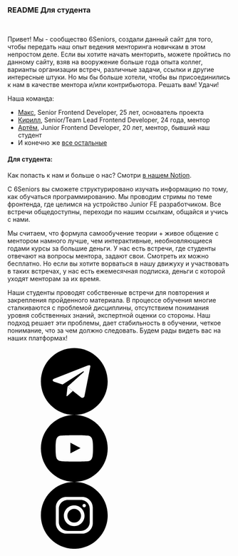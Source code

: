 ### README Для студента
<br/>

Привет! Мы - сообщество 6Seniors, создали данный сайт для того, чтобы
передать наш опыт ведения менторинга новичкам в этом непростом деле.
Если вы хотите начать менторить, можете пройтись по данному сайту, взяв
на вооружение больше года опыта коллег, варианты организации встреч,
различные задачи, ссылки и другие интересные штуки. Но мы бы больше хотели,
чтобы вы присоединились к нам в качестве ментора и/или контрибьютора.
Решать вам! Удачи!

Наша команда:
- [Макс](https://t.me/csxghd), Senior Frontend Developer, 25 лет, основатель проекта
- [Кирилл](https://t.me/mrVandermond), Senior/Team Lead Frontend Developer, 24 года, ментор
- [Артём](https://t.me/katanaaa), Junior Frontend Developer, 20 лет, ментор, бывший наш студент
- И конечно же [все остальные](https://docs.google.com/spreadsheets/d/1glsNm6TBWLS1z2O0vnukydNKmYqjd6Kr3-YF5yncZXk/edit?usp=sharing)

#### Для студента:

Как попасть к нам и больше о нас? Cмотри [в нашем Notion](https://maximumjavascript.notion.site/b69a591a389c44b09843449b99eec2a0?v=12c58f4bdfc34592904016310f28cd0d).

С 6Seniors вы сможете структурировано изучать информацию
по тому, как обучаться программированию. Мы проводим стримы по теме фронтенда, где целимся на устройство
Junior FE разработчиком. Все встречи общедоступны, переходи по нашим ссылкам, общайся и учись с нами.

Мы считаем, что формула самообучение
теории + живое общение с ментором намного лучше, чем интерактивные,
необновляющиеся годами курсы за большие деньги. У нас есть встречи, где студенты
отвечают на вопросы ментора, задают свои. Смотреть их можно бесплатно.
Но если вы хотите ворваться в нашу движуху и участвовать в таких встречах,
у нас есть ежемесячная подписка, деньги с которой уходят менторам за их время.

Наши студенты проводят собственные встречи для повторения и закрепления пройденного материала.
В процессе обучения многие сталкиваются с проблемой дисциплины, отсутствием понимания уровня
собственных знаний, экспертной оценки со стороны.
Наш подход решает эти проблемы, дает стабильность в обучении, четкое понимание,
что за чем должно следовать. Будем рады видеть вас на наших платформах!

<div class="wrap_icons">
  <a href="https://t.me/sixseniors" target="_blank">
    <svg class="social-icons">
      <use xlink:href="#telegram"></use>
    </svg>
  </a>
  <a href="https://www.youtube.com/channel/UCNj7cgRX4_ZqnT24WqJRKpA" target="_blank">
    <svg class="social-icons">
      <use xlink:href="#youtube"></use>
    </svg>
  </a>
  <a href="https://www.instagram.com/6seniors/" target="_blank">
    <svg class="social-icons">
      <use xlink:href="#instagram"></use>
    </svg>
  </a>
  </div>


<svg style="display:none;">
    <svg id="telegram" xmlns="http://www.w3.org/2000/svg" viewBox="0 0 333334 333334"
      shape-rendering="geometricPrecision" text-rendering="geometricPrecision" image-rendering="optimizeQuality"
      fill-rule="evenodd" clip-rule="evenodd">
      <path
        d="M166667 0c92048 0 166667 74619 166667 166667s-74619 166667-166667 166667S0 258715 0 166667 74619 0 166667 0zm80219 91205l-29735 149919s-4158 10396-15594 5404l-68410-53854s76104-68409 79222-71320c3119-2911 2079-3534 2079-3534 207-3535-5614 0-5614 0l-100846 64043-42002-14140s-6446-2288-7069-7277c-624-4992 7277-7694 7277-7694l166970-65498s13722-6030 13722 3951zm-87637 122889l-27141 24745s-2122 1609-4443 601l5197-45965 26387 20619z" />
    </svg>
    <svg id="instagram" xmlns="http://www.w3.org/2000/svg" viewBox="0 0 3333 3333" shape-rendering="geometricPrecision"
      text-rendering="geometricPrecision" image-rendering="optimizeQuality" fill-rule="evenodd" clip-rule="evenodd">
      <path
        d="M1667 0c920 0 1667 746 1667 1667 0 920-746 1667-1667 1667C747 3334 0 2588 0 1667 0 747 746 0 1667 0zm-390 752h780c293 0 532 237 532 525v778c0 289-239 525-532 525h-780c-293 0-532-236-532-525v-778c0-289 240-525 532-525zm385 421c285 0 516 231 516 516s-231 516-516 516-516-231-516-516 231-516 516-516zm0 174c188 0 341 153 341 341s-153 341-341 341c-189 0-341-153-341-341s153-341 341-341zm499-246c46 0 84 37 84 84 0 46-37 84-84 84-46 0-84-37-84-84 0-46 37-84 84-84zm-820-200h652c245 0 445 199 445 443v656c0 244-200 443-445 443h-652c-245 0-445-199-445-443v-656c0-244 200-443 445-443z" />
    </svg>
    <svg id="youtube" xmlns="http://www.w3.org/2000/svg" viewBox="0 0 3333 3333" shape-rendering="geometricPrecision"
      text-rendering="geometricPrecision" image-rendering="optimizeQuality" fill-rule="evenodd" clip-rule="evenodd">
      <path
        d="M1667 0c920 0 1667 746 1667 1667 0 920-746 1667-1667 1667C747 3334 0 2588 0 1667 0 747 746 0 1667 0zm913 1294s-18-129-74-185c-71-74-151-75-187-79-261-19-652-19-652-19h-1s-392 0-652 19c-36 4-116 5-187 79-56 56-74 185-74 185s-19 151-19 302v141c0 151 19 302 19 302s18 129 74 185c71 74 164 72 206 80 149 14 634 19 634 19s392-1 653-19c36-4 116-5 187-79 56-56 74-185 74-185s19-151 19-302v-141c0-151-19-302-19-302zm-1107 615v-524l504 263-504 261z" />
    </svg>
</svg>
